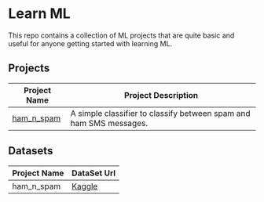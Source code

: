 # Learn ML
This repo contains a collection of ML projects that are quite basic and useful for anyone getting started with learning ML.

## Projects
| Project Name | Project Description |
| ------------ | ------------------- |
| [ham_n_spam](https://github.com/elsonjose/LearnML/tree/master/ham_n_spam) | A simple classifier to classify between spam and ham SMS messages. |


## Datasets
| Project Name | DataSet Url |
| ------------ | ----------- |
| ham_n_spam | [Kaggle](https://www.kaggle.com/uciml/sms-spam-collection-dataset) |